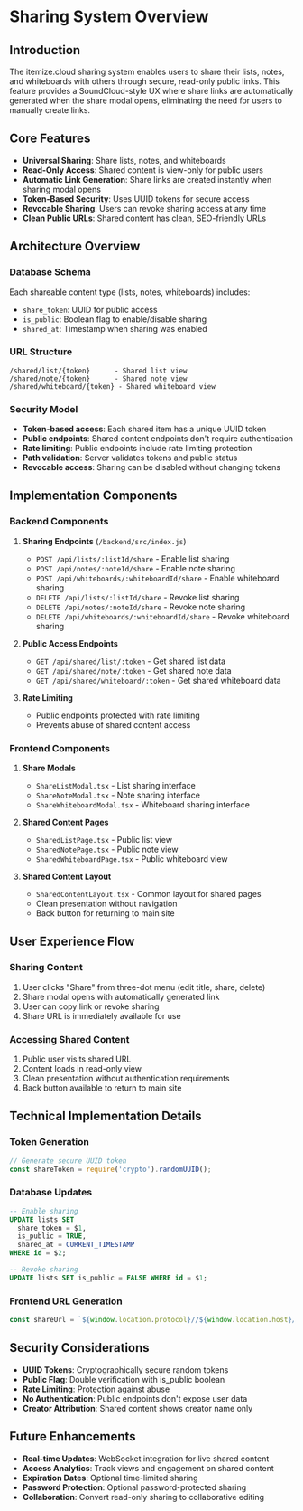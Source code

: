 # Sharing System Overview

## Introduction

The itemize.cloud sharing system enables users to share their lists, notes, and whiteboards with others through secure, read-only public links. This feature provides a SoundCloud-style UX where share links are automatically generated when the share modal opens, eliminating the need for users to manually create links.

## Core Features

- **Universal Sharing**: Share lists, notes, and whiteboards
- **Read-Only Access**: Shared content is view-only for public users
- **Automatic Link Generation**: Share links are created instantly when sharing modal opens
- **Token-Based Security**: Uses UUID tokens for secure access
- **Revocable Sharing**: Users can revoke sharing access at any time
- **Clean Public URLs**: Shared content has clean, SEO-friendly URLs

## Architecture Overview

### Database Schema

Each shareable content type (lists, notes, whiteboards) includes:
- `share_token`: UUID for public access
- `is_public`: Boolean flag to enable/disable sharing
- `shared_at`: Timestamp when sharing was enabled

### URL Structure

```
/shared/list/{token}      - Shared list view
/shared/note/{token}      - Shared note view  
/shared/whiteboard/{token} - Shared whiteboard view
```

### Security Model

- **Token-based access**: Each shared item has a unique UUID token
- **Public endpoints**: Shared content endpoints don't require authentication
- **Rate limiting**: Public endpoints include rate limiting protection
- **Path validation**: Server validates tokens and public status
- **Revocable access**: Sharing can be disabled without changing tokens

## Implementation Components

### Backend Components

1. **Sharing Endpoints** (`/backend/src/index.js`)
   - `POST /api/lists/:listId/share` - Enable list sharing
   - `POST /api/notes/:noteId/share` - Enable note sharing
   - `POST /api/whiteboards/:whiteboardId/share` - Enable whiteboard sharing
   - `DELETE /api/lists/:listId/share` - Revoke list sharing
   - `DELETE /api/notes/:noteId/share` - Revoke note sharing
   - `DELETE /api/whiteboards/:whiteboardId/share` - Revoke whiteboard sharing

2. **Public Access Endpoints**
   - `GET /api/shared/list/:token` - Get shared list data
   - `GET /api/shared/note/:token` - Get shared note data
   - `GET /api/shared/whiteboard/:token` - Get shared whiteboard data

3. **Rate Limiting**
   - Public endpoints protected with rate limiting
   - Prevents abuse of shared content access

### Frontend Components

1. **Share Modals**
   - `ShareListModal.tsx` - List sharing interface
   - `ShareNoteModal.tsx` - Note sharing interface  
   - `ShareWhiteboardModal.tsx` - Whiteboard sharing interface

2. **Shared Content Pages**
   - `SharedListPage.tsx` - Public list view
   - `SharedNotePage.tsx` - Public note view
   - `SharedWhiteboardPage.tsx` - Public whiteboard view

3. **Shared Content Layout**
   - `SharedContentLayout.tsx` - Common layout for shared pages
   - Clean presentation without navigation
   - Back button for returning to main site

## User Experience Flow

### Sharing Content

1. User clicks "Share" from three-dot menu (edit title, share, delete)
2. Share modal opens with automatically generated link
3. User can copy link or revoke sharing
4. Share URL is immediately available for use

### Accessing Shared Content

1. Public user visits shared URL
2. Content loads in read-only view
3. Clean presentation without authentication requirements
4. Back button available to return to main site

## Technical Implementation Details

### Token Generation

```javascript
// Generate secure UUID token
const shareToken = require('crypto').randomUUID();
```

### Database Updates

```sql
-- Enable sharing
UPDATE lists SET 
  share_token = $1, 
  is_public = TRUE, 
  shared_at = CURRENT_TIMESTAMP 
WHERE id = $2;

-- Revoke sharing
UPDATE lists SET is_public = FALSE WHERE id = $1;
```

### Frontend URL Generation

```javascript
const shareUrl = `${window.location.protocol}//${window.location.host}/shared/list/${shareToken}`;
```

## Security Considerations

- **UUID Tokens**: Cryptographically secure random tokens
- **Public Flag**: Double verification with is_public boolean
- **Rate Limiting**: Protection against abuse
- **No Authentication**: Public endpoints don't expose user data
- **Creator Attribution**: Shared content shows creator name only

## Future Enhancements

- **Real-time Updates**: WebSocket integration for live shared content
- **Access Analytics**: Track views and engagement on shared content
- **Expiration Dates**: Optional time-limited sharing
- **Password Protection**: Optional password-protected sharing
- **Collaboration**: Convert read-only sharing to collaborative editing
